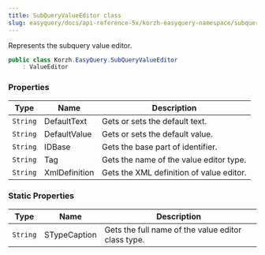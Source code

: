 ```yaml
---
title: SubQueryValueEditor class
slug: easyquery/docs/api-reference-5x/korzh-easyquery-namespace/subqueryvalueeditor-class
---
```



Represents the subquery value editor.
```csharp
public class Korzh.EasyQuery.SubQueryValueEditor
    : ValueEditor

```

### Properties

| Type | Name | Description | 
| --- | --- | --- | 
| `String` | DefaultText | Gets or sets the default text. | 
| `String` | DefaultValue | Gets or sets the default value. | 
| `String` | IDBase | Gets the base part of identifier. | 
| `String` | Tag | Gets the name of the value editor type. | 
| `String` | XmlDefinition | Gets the XML definition of value editor. | 


### Static Properties

| Type | Name | Description | 
| --- | --- | --- | 
| `String` | STypeCaption | Gets the full name of the value editor class type. |